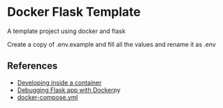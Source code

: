 # Docker Flask Template

A template project using docker and flask

Create a copy of .env.example and fill all the values and rename it as .env

## References

- [Developing inside a container](https://code.visualstudio.com/docs/remote/containers)
- [Debugging Flask app with Docker](https://waqqas.medium.com/debugging-flask-app-within-docker-12edf9321fd7)py
- [docker-compose.yml](https://docs.docker.com/compose/compose-file/compose-file-v3/)
